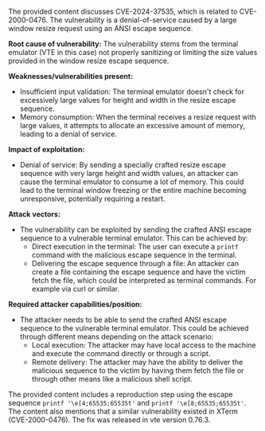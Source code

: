 The provided content discusses CVE-2024-37535, which is related to CVE-2000-0476. The vulnerability is a denial-of-service caused by a large window resize request using an ANSI escape sequence.

**Root cause of vulnerability:**
The vulnerability stems from the terminal emulator (VTE in this case) not properly sanitizing or limiting the size values provided in the window resize escape sequence.

**Weaknesses/vulnerabilities present:**
- Insufficient input validation: The terminal emulator doesn't check for excessively large values for height and width in the resize escape sequence.
- Memory consumption: When the terminal receives a resize request with large values, it attempts to allocate an excessive amount of memory, leading to a denial of service.

**Impact of exploitation:**
- Denial of service: By sending a specially crafted resize escape sequence with very large height and width values, an attacker can cause the terminal emulator to consume a lot of memory. This could lead to the terminal window freezing or the entire machine becoming unresponsive, potentially requiring a restart.

**Attack vectors:**
- The vulnerability can be exploited by sending the crafted ANSI escape sequence to a vulnerable terminal emulator. This can be achieved by:
    - Direct execution in the terminal: The user can execute a `printf` command with the malicious escape sequence in the terminal.
    - Delivering the escape sequence through a file: An attacker can create a file containing the escape sequence and have the victim fetch the file, which could be interpreted as terminal commands. For example via curl or similar.

**Required attacker capabilities/position:**
- The attacker needs to be able to send the crafted ANSI escape sequence to the vulnerable terminal emulator. This could be achieved through different means depending on the attack scenario:
    - Local execution: The attacker may have local access to the machine and execute the command directly or through a script.
    - Remote delivery: The attacker may have the ability to deliver the malicious sequence to the victim by having them fetch the file or through other means like a malicious shell script.

The provided content includes a reproduction step using the escape sequence `printf '\e[4;65535;65535t'` and `printf '\e[8;65535;65535t'`.
The content also mentions that a similar vulnerability existed in XTerm (CVE-2000-0476).
The fix was released in vte version 0.76.3.